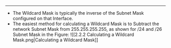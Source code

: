 
---
- The Wildcard Mask is typically the inverse of the Subnet Mask configured on that Interface.
- The easiest method for calculating a Wildcard Mask is to Subtract the network Subnet Mask from 255.255.255.255, as shown for /24 and /26 Subnet Mask in the Figure:
![[2.2.2 Calculating a Wildcard Mask.png|Calculating a Wildcard Mask]]